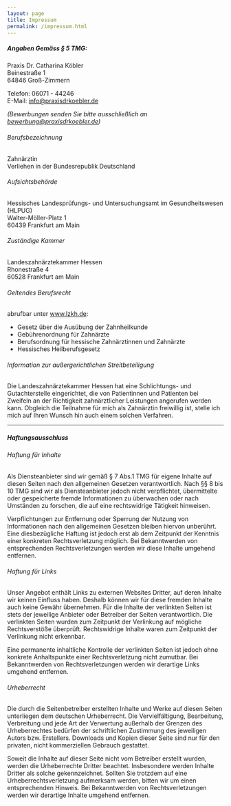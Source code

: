 ```yaml
---
layout: page
title: Impressum
permalink: /impressum.html
---
```


##### Angaben Gemäss § 5 TMG:

Praxis Dr. Catharina Köbler  
Beinestraße 1  
64846 Groß-Zimmern

Telefon: 06071 - 44246  
E-Mail: info@praxisdrkoebler.de

_(Bewerbungen senden Sie bitte ausschließlich an bewerbung@praxisdrkoebler.de)_

###### Berufsbezeichnung  

Zahnärztin  
Verliehen in der Bundesrepublik Deutschland

###### Aufsichtsbehörde  

Hessisches Landesprüfungs- und Untersuchungsamt im Gesundheitswesen (HLPUG)  
Walter-Möller-Platz 1  
60439 Frankfurt am Main

###### Zuständige Kammer  

Landeszahnärztekammer Hessen  
Rhonestraße 4  
60528 Frankfurt am Main

###### Geltendes Berufsrecht  

abrufbar unter <a href="http://www.lzkh.de" target="_blank">www.lzkh.de</a>:

* Gesetz über die Ausübung der Zahnheilkunde
* Gebührenordnung für Zahnärzte
* Berufsordnung für hessische Zahnärztinnen und Zahnärzte
* Hessisches Heilberufsgesetz

###### Information zur außergerichtlichen Streitbeteiligung  

Die Landeszahnärztekammer Hessen hat eine Schlichtungs- und Gutachterstelle eingerichtet, die von Patientinnen und Patienten bei Zweifeln an der Richtigkeit zahnärztlicher Leistungen angerufen werden kann. Obgleich die Teilnahme für mich als Zahnärztin freiwillig ist, stelle ich mich auf Ihren Wunsch hin auch einem solchen Verfahren.

---

##### Haftungsausschluss

###### Haftung für Inhalte  

Als Diensteanbieter sind wir gemäß § 7 Abs.1 TMG für eigene Inhalte auf diesen Seiten nach den allgemeinen Gesetzen verantwortlich. Nach §§ 8 bis 10 TMG sind wir als Diensteanbieter jedoch nicht verpflichtet, übermittelte oder gespeicherte fremde Informationen zu überwachen oder nach Umständen zu forschen, die auf eine rechtswidrige Tätigkeit hinweisen.

Verpflichtungen zur Entfernung oder Sperrung der Nutzung von Informationen nach den allgemeinen Gesetzen bleiben hiervon unberührt. Eine diesbezügliche Haftung ist jedoch erst ab dem Zeitpunkt der Kenntnis einer konkreten Rechtsverletzung möglich. Bei Bekanntwerden von entsprechenden Rechtsverletzungen werden wir diese Inhalte umgehend entfernen.

###### Haftung für Links  

Unser Angebot enthält Links zu externen Websites Dritter, auf deren Inhalte wir keinen Einfluss haben. Deshalb können wir für diese fremden Inhalte auch keine Gewähr übernehmen. Für die Inhalte der verlinkten Seiten ist stets der jeweilige Anbieter oder Betreiber der Seiten verantwortlich. Die verlinkten Seiten wurden zum Zeitpunkt der Verlinkung auf mögliche Rechtsverstöße überprüft. Rechtswidrige Inhalte waren zum Zeitpunkt der Verlinkung nicht erkennbar.

Eine permanente inhaltliche Kontrolle der verlinkten Seiten ist jedoch ohne konkrete Anhaltspunkte einer Rechtsverletzung nicht zumutbar. Bei Bekanntwerden von Rechtsverletzungen werden wir derartige Links umgehend entfernen.

###### Urheberrecht  

Die durch die Seitenbetreiber erstellten Inhalte und Werke auf diesen Seiten unterliegen dem deutschen Urheberrecht. Die Vervielfältigung, Bearbeitung, Verbreitung und jede Art der Verwertung außerhalb der Grenzen des Urheberrechtes bedürfen der schriftlichen Zustimmung des jeweiligen Autors bzw. Erstellers. Downloads und Kopien dieser Seite sind nur für den privaten, nicht kommerziellen Gebrauch gestattet.

Soweit die Inhalte auf dieser Seite nicht vom Betreiber erstellt wurden, werden die Urheberrechte Dritter beachtet. Insbesondere werden Inhalte Dritter als solche gekennzeichnet. Sollten Sie trotzdem auf eine Urheberrechtsverletzung aufmerksam werden, bitten wir um einen entsprechenden Hinweis. Bei Bekanntwerden von Rechtsverletzungen werden wir derartige Inhalte umgehend entfernen.
